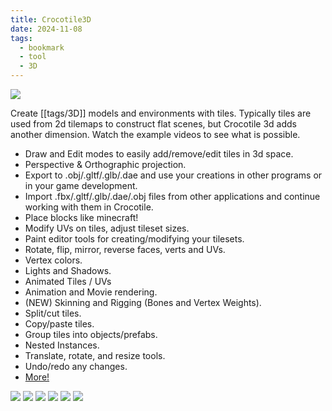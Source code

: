 ```yaml
---
title: Crocotile3D
date: 2024-11-08
tags:
  - bookmark
  - tool
  - 3D
---
```

![](https://crocotile3d.com/crocotile3d.png)

Create [[tags/3D]] models and environments with tiles. Typically tiles are used from 2d tilemaps to construct flat scenes, but Crocotile 3d adds another dimension. Watch the example videos to see what is possible.

- Draw and Edit modes to easily add/remove/edit tiles in 3d space.
- Perspective & Orthographic projection.
- Export to .obj/.gltf/.glb/.dae and use your creations in other programs or in your game development.
- Import .fbx/.gltf/.glb/.dae/.obj files from other applications and continue working with them in Crocotile.
- Place blocks like minecraft!
- Modify UVs on tiles, adjust tileset sizes.
- Paint editor tools for creating/modifying your tilesets.
- Rotate, flip, mirror, reverse faces, verts and UVs.
- Vertex colors.
- Lights and Shadows.
- Animated Tiles / UVs
- Animation and Movie rendering.
- (NEW) Skinning and Rigging (Bones and Vertex Weights).
- Split/cut tiles.
- Copy/paste tiles.
- Group tiles into objects/prefabs.
- Nested Instances.
- Translate, rotate, and resize tools.
- Undo/redo any changes.
- [More!](https://crocotile3d.com/howto.html)

![](https://crocotile3d.com/c3d02.png) ![](https://crocotile3d.com/c3d03.png) ![](https://crocotile3d.com/c3d04.png) ![](https://crocotile3d.com/c3d06.png) ![](https://crocotile3d.com/c3d07.png) ![](https://crocotile3d.com/c3d08.png)